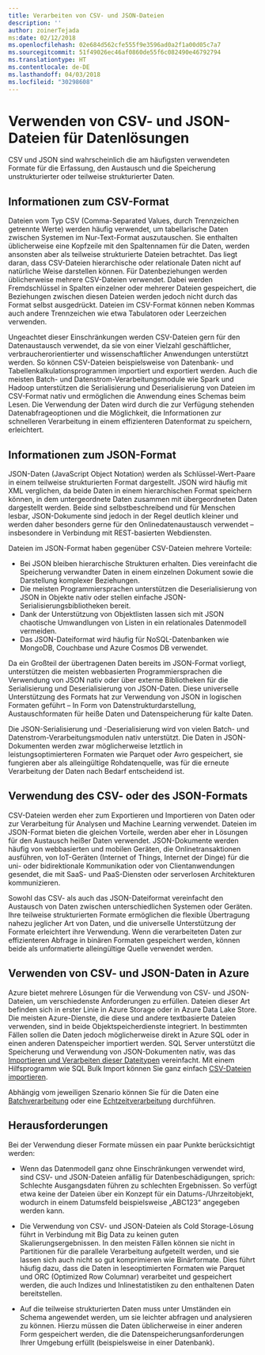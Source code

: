```yaml
---
title: Verarbeiten von CSV- und JSON-Dateien
description: ''
author: zoinerTejada
ms:date: 02/12/2018
ms.openlocfilehash: 02e684d562cfe555f9e3596ad0a2f1a00d05c7a7
ms.sourcegitcommit: 51f49026ec46af0860de55f6c082490e46792794
ms.translationtype: HT
ms.contentlocale: de-DE
ms.lasthandoff: 04/03/2018
ms.locfileid: "30298608"
---
```

# <a name="working-with-csv-and-json-files-for-data-solutions"></a>Verwenden von CSV- und JSON-Dateien für Datenlösungen

CSV und JSON sind wahrscheinlich die am häufigsten verwendeten Formate für die Erfassung, den Austausch und die Speicherung unstrukturierter oder teilweise strukturierter Daten. 

## <a name="about-csv-format"></a>Informationen zum CSV-Format

Dateien vom Typ CSV (Comma-Separated Values, durch Trennzeichen getrennte Werte) werden häufig verwendet, um tabellarische Daten zwischen Systemen im Nur-Text-Format auszutauschen. Sie enthalten üblicherweise eine Kopfzeile mit den Spaltennamen für die Daten, werden ansonsten aber als teilweise strukturierte Dateien betrachtet. Das liegt daran, dass CSV-Dateien hierarchische oder relationale Daten nicht auf natürliche Weise darstellen können. Für Datenbeziehungen werden üblicherweise mehrere CSV-Dateien verwendet. Dabei werden Fremdschlüssel in Spalten einzelner oder mehrerer Dateien gespeichert, die Beziehungen zwischen diesen Dateien werden jedoch nicht durch das Format selbst ausgedrückt. Dateien im CSV-Format können neben Kommas auch andere Trennzeichen wie etwa Tabulatoren oder Leerzeichen verwenden.

Ungeachtet dieser Einschränkungen werden CSV-Dateien gern für den Datenaustausch verwendet, da sie von einer Vielzahl geschäftlicher, verbraucherorientierter und wissenschaftlicher Anwendungen unterstützt werden. So können CSV-Dateien beispielsweise von Datenbank- und Tabellenkalkulationsprogrammen importiert und exportiert werden. Auch die meisten Batch- und Datenstrom-Verarbeitungsmodule wie Spark und Hadoop unterstützen die Serialisierung und Deserialisierung von Dateien im CSV-Format nativ und ermöglichen die Anwendung eines Schemas beim Lesen. Die Verwendung der Daten wird durch die zur Verfügung stehenden Datenabfrageoptionen und die Möglichkeit, die Informationen zur schnelleren Verarbeitung in einem effizienteren Datenformat zu speichern, erleichtert.

## <a name="about-json-format"></a>Informationen zum JSON-Format

JSON-Daten (JavaScript Object Notation) werden als Schlüssel-Wert-Paare in einem teilweise strukturierten Format dargestellt. JSON wird häufig mit XML verglichen, da beide Daten in einem hierarchischen Format speichern können, in dem untergeordnete Daten zusammen mit übergeordneten Daten dargestellt werden. Beide sind selbstbeschreibend und für Menschen lesbar, JSON-Dokumente sind jedoch in der Regel deutlich kleiner und werden daher besonders gerne für den Onlinedatenaustausch verwendet – insbesondere in Verbindung mit REST-basierten Webdiensten. 

Dateien im JSON-Format haben gegenüber CSV-Dateien mehrere Vorteile:

* Bei JSON bleiben hierarchische Strukturen erhalten. Dies vereinfacht die Speicherung verwandter Daten in einem einzelnen Dokument sowie die Darstellung komplexer Beziehungen.
* Die meisten Programmiersprachen unterstützen die Deserialisierung von JSON in Objekte nativ oder stellen einfache JSON-Serialisierungsbibliotheken bereit.
* Dank der Unterstützung von Objektlisten lassen sich mit JSON chaotische Umwandlungen von Listen in ein relationales Datenmodell vermeiden.
* Das JSON-Dateiformat wird häufig für NoSQL-Datenbanken wie MongoDB, Couchbase und Azure Cosmos DB verwendet.

Da ein Großteil der übertragenen Daten bereits im JSON-Format vorliegt, unterstützen die meisten webbasierten Programmiersprachen die Verwendung von JSON nativ oder über externe Bibliotheken für die Serialisierung und Deserialisierung von JSON-Daten. Diese universelle Unterstützung des Formats hat zur Verwendung von JSON in logischen Formaten geführt – In Form von Datenstrukturdarstellung, Austauschformaten für heiße Daten und Datenspeicherung für kalte Daten.

Die JSON-Serialisierung und -Deserialisierung wird von vielen Batch- und Datenstrom-Verarbeitungsmodulen nativ unterstützt. Die Daten in JSON-Dokumenten werden zwar möglicherweise letztlich in leistungsoptimierteren Formaten wie Parquet oder Avro gespeichert, sie fungieren aber als alleingültige Rohdatenquelle, was für die erneute Verarbeitung der Daten nach Bedarf entscheidend ist.

## <a name="when-to-use-csv-or-json-formats"></a>Verwendung des CSV- oder des JSON-Formats

CSV-Dateien werden eher zum Exportieren und Importieren von Daten oder zur Verarbeitung für Analysen und Machine Learning verwendet. Dateien im JSON-Format bieten die gleichen Vorteile, werden aber eher in Lösungen für den Austausch heißer Daten verwendet. JSON-Dokumente werden häufig von webbasierten und mobilen Geräten, die Onlinetransaktionen ausführen, von IoT-Geräten (Internet of Things, Internet der Dinge) für die uni- oder bidirektionale Kommunikation oder von Clientanwendungen gesendet, die mit SaaS- und PaaS-Diensten oder serverlosen Architekturen kommunizieren. 

Sowohl das CSV- als auch das JSON-Dateiformat vereinfacht den Austausch von Daten zwischen unterschiedlichen Systemen oder Geräten. Ihre teilweise strukturierten Formate ermöglichen die flexible Übertragung nahezu jeglicher Art von Daten, und die universelle Unterstützung der Formate erleichtert ihre Verwendung. Wenn die verarbeiteten Daten zur effizienteren Abfrage in binären Formaten gespeichert werden, können beide als unformatierte alleingültige Quelle verwendet werden. 

## <a name="working-with-csv-and-json-data-in-azure"></a>Verwenden von CSV- und JSON-Daten in Azure

Azure bietet mehrere Lösungen für die Verwendung von CSV- und JSON-Dateien, um verschiedenste Anforderungen zu erfüllen. Dateien dieser Art befinden sich in erster Linie in Azure Storage oder in Azure Data Lake Store. Die meisten Azure-Dienste, die diese und andere textbasierte Dateien verwenden, sind in beide Objektspeicherdienste integriert. In bestimmten Fällen sollen die Daten jedoch möglicherweise direkt in Azure SQL oder in einen anderen Datenspeicher importiert werden. SQL Server unterstützt die Speicherung und Verwendung von JSON-Dokumenten nativ, was das [Importieren und Verarbeiten dieser Dateitypen](/sql/relational-databases/json/import-json-documents-into-sql-server) vereinfacht. Mit einem Hilfsprogramm wie SQL Bulk Import können Sie ganz einfach [CSV-Dateien importieren](/sql/relational-databases/json/import-json-documents-into-sql-server).

Abhängig vom jeweiligen Szenario können Sie für die Daten eine [Batchverarbeitung](../big-data/batch-processing.md) oder eine [Echtzeitverarbeitung](../big-data/real-time-processing.md) durchführen.

## <a name="challenges"></a>Herausforderungen

Bei der Verwendung dieser Formate müssen ein paar Punkte berücksichtigt werden:

* Wenn das Datenmodell ganz ohne Einschränkungen verwendet wird, sind CSV- und JSON-Dateien anfällig für Datenbeschädigungen, sprich: Schlechte Ausgangsdaten führen zu schlechten Ergebnissen. So verfügt etwa keine der Dateien über ein Konzept für ein Datums-/Uhrzeitobjekt, wodurch in einem Datumsfeld beispielsweise „ABC123“ angegeben werden kann.

* Die Verwendung von CSV- und JSON-Dateien als Cold Storage-Lösung führt in Verbindung mit Big Data zu keinen guten Skalierungsergebnissen. In den meisten Fällen können sie nicht in Partitionen für die parallele Verarbeitung aufgeteilt werden, und sie lassen sich auch nicht so gut komprimieren wie Binärformate. Dies führt häufig dazu, dass die Daten in leseoptimierten Formaten wie Parquet und ORC (Optimized Row Columnar) verarbeitet und gespeichert werden, die auch Indizes und Inlinestatistiken zu den enthaltenen Daten bereitstellen.

* Auf die teilweise strukturierten Daten muss unter Umständen ein Schema angewendet werden, um sie leichter abfragen und analysieren zu können. Hierzu müssen die Daten üblicherweise in einer anderen Form gespeichert werden, die die Datenspeicherungsanforderungen Ihrer Umgebung erfüllt (beispielsweise in einer Datenbank).

